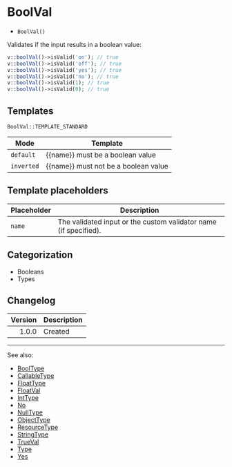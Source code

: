 # BoolVal

- `BoolVal()`

Validates if the input results in a boolean value:

```php
v::boolVal()->isValid('on'); // true
v::boolVal()->isValid('off'); // true
v::boolVal()->isValid('yes'); // true
v::boolVal()->isValid('no'); // true
v::boolVal()->isValid(1); // true
v::boolVal()->isValid(0); // true
```

## Templates

`BoolVal::TEMPLATE_STANDARD`

| Mode       | Template                             |
|------------|--------------------------------------|
| `default`  | {{name}} must be a boolean value     |
| `inverted` | {{name}} must not be a boolean value |

## Template placeholders

| Placeholder | Description                                                      |
|-------------|------------------------------------------------------------------|
| `name`      | The validated input or the custom validator name (if specified). |

## Categorization

- Booleans
- Types

## Changelog

| Version | Description |
|--------:|-------------|
|   1.0.0 | Created     |

***
See also:

- [BoolType](BoolType.md)
- [CallableType](CallableType.md)
- [FloatType](FloatType.md)
- [FloatVal](FloatVal.md)
- [IntType](IntType.md)
- [No](No.md)
- [NullType](NullType.md)
- [ObjectType](ObjectType.md)
- [ResourceType](ResourceType.md)
- [StringType](StringType.md)
- [TrueVal](TrueVal.md)
- [Type](Type.md)
- [Yes](Yes.md)
